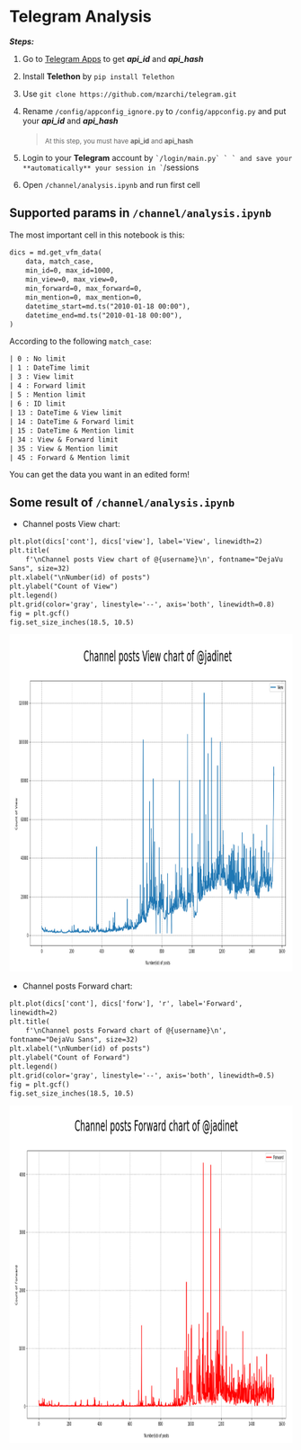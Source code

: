 # Telegram Analysis

***Steps:***
1. Go to [Telegram Apps](https://my.telegram.org/auth?to=apps) to get **_api_id_** and **_api_hash_**

2. Install **Telethon** by ```pip install Telethon```


3. Use ```git clone https://github.com/mzarchi/telegram.git```

4. Rename ```/config/appconfig_ignore.py``` to ```/config/appconfig.py``` and put your **_api_id_** and **_api_hash_**
    > <sub>At this step, you must have **api_id** and **api_hash**</sub>

5. Login to your **Telegram** account by `` `/login/main.py` ` ` and save your **automatically** your session in ` ``/sessions

6. Open ```/channel/analysis.ipynb``` and run first cell

## Supported params in ```/channel/analysis.ipynb```
The most important cell in this notebook is this:

```match_case = 6  # Important param
dics = md.get_vfm_data(
    data, match_case,
    min_id=0, max_id=1000,
    min_view=0, max_view=0,
    min_forward=0, max_forward=0,
    min_mention=0, max_mention=0,
    datetime_start=md.ts("2010-01-18 00:00"),
    datetime_end=md.ts("2010-01-18 00:00"),
)
```

According to the following ```match_case```:
```
| 0 : No limit
| 1 : DateTime limit
| 3 : View limit
| 4 : Forward limit
| 5 : Mention limit
| 6 : ID limit
| 13 : DateTime & View limit
| 14 : DateTime & Forward limit
| 15 : DateTime & Mention limit
| 34 : View & Forward limit
| 35 : View & Mention limit
| 45 : Forward & Mention limit
```
You can get the data you want in an edited form!

## Some result of ```/channel/analysis.ipynb```
- Channel posts View chart:
```
plt.plot(dics['cont'], dics['view'], label='View', linewidth=2)
plt.title(
    f'\nChannel posts View chart of @{username}\n', fontname="DejaVu Sans", size=32)
plt.xlabel("\nNumber(id) of posts")
plt.ylabel("Count of View")
plt.legend()
plt.grid(color='gray', linestyle='--', axis='both', linewidth=0.8)
fig = plt.gcf()
fig.set_size_inches(18.5, 10.5)
```
<p align="center">
<img src="./assets/images/chart-view.png" width="925" height="600">
</p>

- Channel posts Forward chart:
```
plt.plot(dics['cont'], dics['forw'], 'r', label='Forward', linewidth=2)
plt.title(
    f'\nChannel posts Forward chart of @{username}\n', fontname="DejaVu Sans", size=32)
plt.xlabel("\nNumber(id) of posts")
plt.ylabel("Count of Forward")
plt.legend()
plt.grid(color='gray', linestyle='--', axis='both', linewidth=0.5)
fig = plt.gcf()
fig.set_size_inches(18.5, 10.5)
```
<p align="center">
<img src="./assets/images/chart-forward.png" width="925" height="600">
</p>
